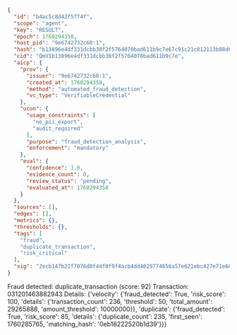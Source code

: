 ```json
{
  "id": "b4ac5c8d42f5ff4f",
  "scope": "agent",
  "key": "RESULT",
  "epoch": 1760294358,
  "host_pid": "9e6742732c60:1",
  "hash": "b13896e4df331dcbb38f2f5764070bad611b9c7e67c91c21c812113b88d04e6e",
  "cid": "QmV1b13896e4df331dcbb38f2f5764070bad611b9c7e",
  "aicp": {
    "prov": {
      "issuer": "9e6742732c60:1",
      "created_at": 1760294358,
      "method": "automated_fraud_detection",
      "vc_type": "VerifiableCredential"
    },
    "ucon": {
      "usage_constraints": [
        "no_pii_export",
        "audit_required"
      ],
      "purpose": "fraud_detection_analysis",
      "enforcement": "mandatory"
    },
    "eval": {
      "confidence": 1.0,
      "evidence_count": 0,
      "review_status": "pending",
      "evaluated_at": 1760294358
    }
  },
  "sources": [],
  "edges": [],
  "metrics": {},
  "thresholds": {},
  "tags": [
    "fraud",
    "duplicate_transaction",
    "risk_critical"
  ],
  "sig": "2ecb147b21f7076d8f44f0f9f4acb4dd4029774856a57e621ebc427e71e601c3"
}
```

Fraud detected: duplicate_transaction (score: 92)
Transaction: 031201463882943
Details: {'velocity': {'fraud_detected': True, 'risk_score': 100, 'details': {'transaction_count': 236, 'threshold': 50, 'total_amount': 29265888, 'amount_threshold': 10000000}}, 'duplicate': {'fraud_detected': True, 'risk_score': 85, 'details': {'duplicate_count': 235, 'first_seen': 1760285765, 'matching_hash': '0eb18222520b1d39'}}}